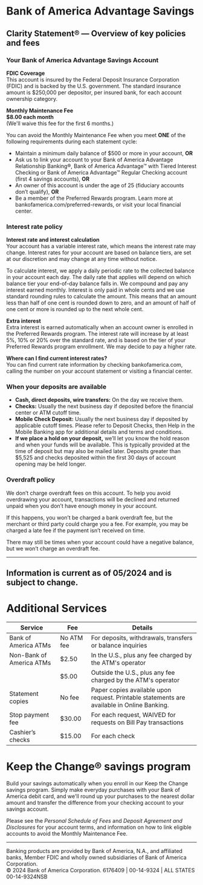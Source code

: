 # Bank of America Advantage Savings

## Clarity Statement® — Overview of key policies and fees

### Your Bank of America Advantage Savings Account

**FDIC Coverage**  
This account is insured by the Federal Deposit Insurance Corporation (FDIC) and is backed by the U.S. government. The standard insurance amount is $250,000 per depositor, per insured bank, for each account ownership category.

**Monthly Maintenance Fee**  
**$8.00 each month**  
(We'll waive this fee for the first 6 months.)

You can avoid the Monthly Maintenance Fee when you meet **ONE** of the following requirements during each statement cycle:
- Maintain a minimum daily balance of $500 or more in your account, **OR**
- Ask us to link your account to your Bank of America Advantage Relationship Banking®, Bank of America Advantage™ with Tiered Interest Checking or Bank of America Advantage™ Regular Checking account (first 4 savings accounts), **OR**
- An owner of this account is under the age of 25 (fiduciary accounts don’t qualify), **OR**
- Be a member of the Preferred Rewards program. Learn more at bankofamerica.com/preferred-rewards, or visit your local financial center.

### Interest rate policy

**Interest rate and interest calculation**  
Your account has a variable interest rate, which means the interest rate may change. Interest rates for your account are based on balance tiers, are set at our discretion and may change at any time without notice.

To calculate interest, we apply a daily periodic rate to the collected balance in your account each day. The daily rate that applies will depend on which balance tier your end-of-day balance falls in. We compound and pay any interest earned monthly. Interest is only paid in whole cents and we use standard rounding rules to calculate the amount. This means that an amount less than half of one cent is rounded down to zero, and an amount of half of one cent or more is rounded up to the next whole cent.

**Extra interest**  
Extra interest is earned automatically when an account owner is enrolled in the Preferred Rewards program. The interest rate will increase by at least 5%, 10% or 20% over the standard rate, and is based on the tier of your Preferred Rewards program enrollment. We may decide to pay a higher rate.

**Where can I find current interest rates?**  
You can find current rate information by checking bankofamerica.com, calling the number on your account statement or visiting a financial center.

### When your deposits are available

- **Cash, direct deposits, wire transfers:** On the day we receive them.
- **Checks:** Usually the next business day if deposited before the financial center or ATM cutoff time.
- **Mobile Check Deposit:** Usually the next business day if deposited by applicable cutoff times. Please refer to Deposit Checks, then Help in the Mobile Banking app for additional details and terms and conditions.
- **If we place a hold on your deposit,** we’ll let you know the hold reason and when your funds will be available. This is typically provided at the time of deposit but may also be mailed later. Deposits greater than $5,525 and checks deposited within the first 30 days of account opening may be held longer.

### Overdraft policy

We don’t charge overdraft fees on this account. To help you avoid overdrawing your account, transactions will be declined and returned unpaid when you don’t have enough money in your account.

If this happens, you won’t be charged a bank overdraft fee, but the merchant or third party could charge you a fee. For example, you may be charged a late fee if the payment isn’t received on time.

There may still be times when your account could have a negative balance, but we won’t charge an overdraft fee.

----

Information is current as of 05/2024 and is subject to change.
---
# Additional Services

| Service                        | Fee         | Details                                                                                   |
|-------------------------------|-------------|-------------------------------------------------------------------------------------------|
| Bank of America ATMs          | No ATM fee  | For deposits, withdrawals, transfers or balance inquiries                                 |
| Non-Bank of America ATMs      | $2.50       | In the U.S., plus any fee charged by the ATM's operator                                   |
|                               | $5.00       | Outside the U.S., plus any fee charged by the ATM's operator                              |
| Statement copies              | No fee      | Paper copies available upon request. Printable statements are available in Online Banking.|
| Stop payment fee              | $30.00      | For each request, WAIVED for requests on Bill Pay transactions                            |
| Cashier’s checks              | $15.00      | For each check                                                                            |

# Keep the Change® savings program

Build your savings automatically when you enroll in our Keep the Change savings program. Simply make everyday purchases with your Bank of America debit card, and we'll round up your purchases to the nearest dollar amount and transfer the difference from your checking account to your savings account.

Please see the *Personal Schedule of Fees* and *Deposit Agreement and Disclosures* for your account terms, and information on how to link eligible accounts to avoid the Monthly Maintenance Fee.

----

Banking products are provided by Bank of America, N.A., and affiliated banks, Member FDIC and wholly owned subsidiaries of Bank of America Corporation.  
© 2024 Bank of America Corporation. 6176409 | 00-14-9324 | ALL STATES 00-14-9324NSB